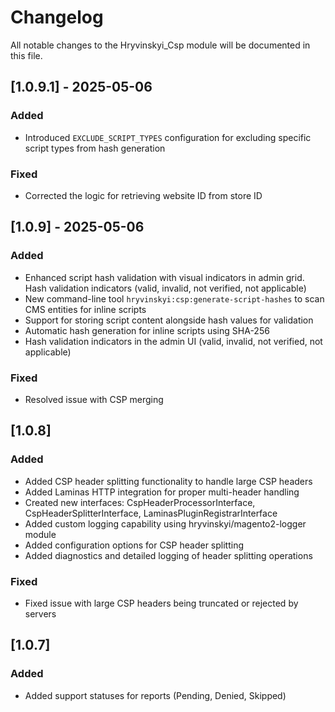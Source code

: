 # Changelog

All notable changes to the Hryvinskyi_Csp module will be documented in this file.
## [1.0.9.1] - 2025-05-06
### Added
- Introduced `EXCLUDE_SCRIPT_TYPES` configuration for excluding specific script types from hash generation

### Fixed
- Corrected the logic for retrieving website ID from store ID


## [1.0.9] - 2025-05-06
### Added
- Enhanced script hash validation with visual indicators in admin grid. Hash validation indicators (valid, invalid, not verified, not applicable)
- New command-line tool `hryvinskyi:csp:generate-script-hashes` to scan CMS entities for inline scripts
- Support for storing script content alongside hash values for validation
- Automatic hash generation for inline scripts using SHA-256
- Hash validation indicators in the admin UI (valid, invalid, not verified, not applicable)

### Fixed
- Resolved issue with CSP merging

## [1.0.8]
### Added
- Added CSP header splitting functionality to handle large CSP headers
- Added Laminas HTTP integration for proper multi-header handling
- Created new interfaces: CspHeaderProcessorInterface, CspHeaderSplitterInterface, LaminasPluginRegistrarInterface
- Added custom logging capability using hryvinskyi/magento2-logger module
- Added configuration options for CSP header splitting
- Added diagnostics and detailed logging of header splitting operations

### Fixed
- Fixed issue with large CSP headers being truncated or rejected by servers

## [1.0.7]
### Added
- Added support statuses for reports (Pending, Denied, Skipped)